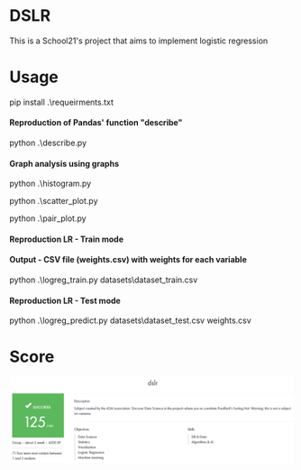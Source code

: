 # DSLR
This is a School21's project that aims to implement logistic regression

# Usage
pip install .\requeirments.txt

#### Reproduction of Pandas' function "describe"
python .\describe.py

#### Graph analysis using graphs
python .\histogram.py

python .\scatter_plot.py

python .\pair_plot.py

#### Reproduction LR - Train mode
#### Output - CSV file (weights.csv) with weights for each variable
python .\logreg_train.py datasets\dataset_train.csv

#### Reproduction LR - Test mode
python .\logreg_predict.py datasets\dataset_test.csv  weights.csv

# Score
![alt text](https://github.com/Baushkiner/DSLR/blob/main/pictures/score.png)
